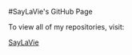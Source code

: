#SayLaVie's GitHub Page

To view all of my repositories, visit:

[SayLaVie](https://github.com/SayLaVie)